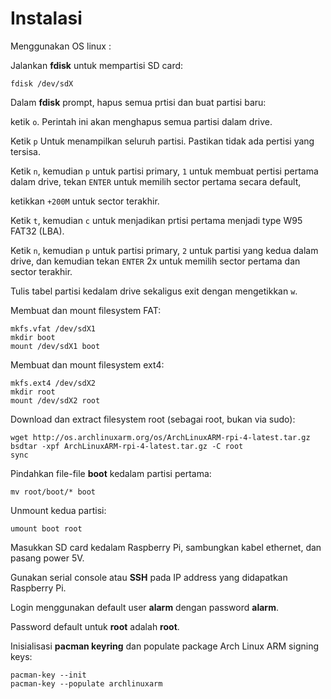 # Instalasi
Menggunakan OS linux :

Jalankan **fdisk** untuk mempartisi SD card:

    fdisk /dev/sdX

Dalam **fdisk** prompt, hapus semua prtisi dan buat partisi baru:

ketik `o`. Perintah ini akan menghapus semua partisi dalam drive.

Ketik `p` Untuk menampilkan seluruh partisi. Pastikan tidak ada pertisi yang tersisa.


Ketik `n`, kemudian `p` untuk partisi primary, `1` untuk membuat pertisi pertama dalam drive, tekan `ENTER` untuk memilih sector pertama secara default,

ketikkan `+200M` untuk sector terakhir.


Ketik `t`, kemudian `c` untuk menjadikan prtisi pertama menjadi type W95 FAT32 (LBA).


Ketik `n`, kemudian `p` untuk partisi primary, `2` untuk partisi yang kedua dalam drive, dan kemudian tekan `ENTER` 2x untuk memilih sector pertama dan sector terakhir.


Tulis tabel partisi kedalam drive sekaligus exit dengan mengetikkan `w`.


Membuat dan mount filesystem FAT:

    mkfs.vfat /dev/sdX1
    mkdir boot
    mount /dev/sdX1 boot

Membuat dan mount filesystem ext4:

    mkfs.ext4 /dev/sdX2
    mkdir root
    mount /dev/sdX2 root

Download dan extract filesystem root (sebagai root, bukan via sudo):

    wget http://os.archlinuxarm.org/os/ArchLinuxARM-rpi-4-latest.tar.gz
    bsdtar -xpf ArchLinuxARM-rpi-4-latest.tar.gz -C root
    sync

Pindahkan file-file **boot** kedalam partisi pertama:

    mv root/boot/* boot

Unmount kedua partisi:

    umount boot root

Masukkan SD card kedalam Raspberry Pi, sambungkan kabel ethernet, dan pasang power 5V.

Gunakan serial console atau **SSH** pada IP address yang didapatkan Raspberry Pi.

Login menggunakan default user **alarm** dengan password **alarm**.

Password default untuk **root** adalah **root**.

Inisialisasi **pacman keyring** dan populate package Arch Linux ARM signing keys:

    pacman-key --init
    pacman-key --populate archlinuxarm
